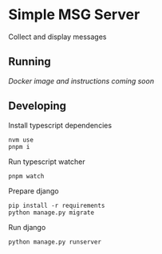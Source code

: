 # Simple MSG Server

Collect and display messages

## Running

*Docker image and instructions coming soon*

## Developing

Install typescript dependencies

```shell
nvm use
pnpm i
```

Run typescript watcher

```shell
pnpm watch
```

Prepare django

```shell
pip install -r requirements
python manage.py migrate
```

Run django

```shell
python manage.py runserver
```
